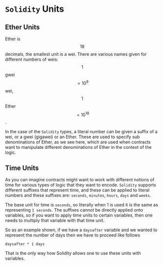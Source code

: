 # `Solidity` Units

## Ether Units

Ether is $$18$$ decimals, the smallest unit is a wei. There are various names given for different numbers of weis: $$1$$ gwei $$= 10^9$$ wei, $$1$$ Ether $$= 10^{18}$$.

In the case of the `Solidity` types, a literal number can be given a suffix of a wei, or a gwei (gigawei) or an Ether. These are used to specify sub denominations of Ether, as we see here, which are used when contracts want to manipulate different denominations of Ether in the context of the logic.

## Time Units

As you can imagine contracts might want to work with different notions of time for various types of logic that they want to encode. `Solidity` supports different suffixes that represent time, and these can be applied to literal numbers and these suffixes are: `seconds`, `minutes`, `hours`, `days` and `weeks`.

The base unit for time is `seconds`, so literally when 1 is used it is the same as representing `1 seconds`. The suffixes cannot be directly applied onto variables, so if you want to apply time units to certain variables, then one needs to multiply that variable with that time unit.

So as an example shown, if we have a `daysafter` variable and we wanted to represent the number of days then we have to proceed like follows

```solidity
daysafter * 1 days
```

That is the only way how Solidity allows one to use these units with variables.